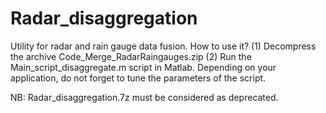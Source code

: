# Radar_disaggregation
Utility for radar and rain gauge data fusion.
How to use it?
(1) Decompress the archive Code_Merge_RadarRaingauges.zip
(2) Run the Main_script_disaggregate.m script in Matlab. Depending on your application, do not forget to tune the parameters of the script.

NB: Radar_disaggregation.7z must be considered as deprecated.

